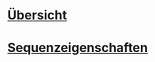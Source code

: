 # [Übersicht](sequence-numbers.md)  
# [Sequenzeigenschaften](sequence-properties-general-page.md)  
